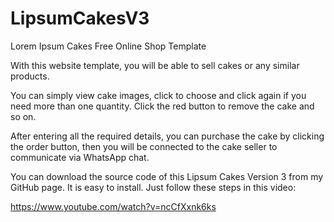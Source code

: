 # LipsumCakesV3
Lorem Ipsum Cakes Free Online Shop Template

With this website template, you will be able to sell cakes or any similar products.

You can simply view cake images, click to choose and click again if you need more than one quantity. Click the red button to remove the cake and so on.

After entering all the required details, you can purchase the cake by clicking the order button, then you will be connected to the cake seller to communicate via WhatsApp chat.

You can download the source code of this Lipsum Cakes Version 3 from my GitHub page. It is easy to install. Just follow these steps in this video:

https://www.youtube.com/watch?v=ncCfXxnk6ks
